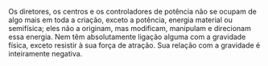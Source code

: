 ﻿Os diretores, os centros e os controladores de potência não se ocupam de algo mais em toda a criação, exceto a potência, energia material ou semifísica; eles não a originam, mas modificam, manipulam e direcionam essa energia. Nem têm absolutamente ligação alguma com a gravidade física, exceto resistir à sua força de atração. Sua relação com a gravidade é inteiramente negativa.